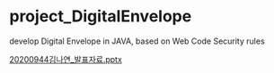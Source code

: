 # project_DigitalEnvelope
develop Digital Envelope in JAVA, based on Web Code Security rules

 [20200944김나연_발표자료.pptx](https://github.com/Clover0817/project_DigitalEnvelope/files/11683230/20200944._.pptx)
